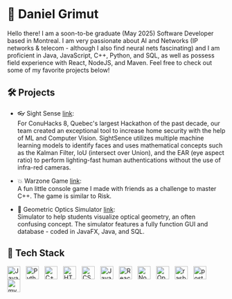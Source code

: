 # 🔭 Daniel Grimut
Hello there! I am a soon-to-be graduate (May 2025) Software Developer based in Montreal. I am very passionate about AI and Networks (IP networks & telecom - although I also find neural nets fascinating) and I am proficient in Java, JavaScript, C++, Python, and SQL, as well as possess field experience with React, NodeJS, and Maven. Feel free to check out some of my favorite projects below!

## 🛠️ Projects 
- 👓 Sight Sense [link](https://github.com/aloisorozco/Sight-Sense):<br>
For ConuHacks 8, Quebec's largest Hackathon of the past decade, our team created an exceptional tool to increase home security with the help of ML and Computer Vision. SightSence utilizes multiple machine learning models to identify faces and uses mathematical concepts such as the Kalman Filter, IoU (intersect over Union), and the EAR (eye aspect ratio) to perform lighting-fast human authentications without the use of infra-red cameras.

- 💥 Warzone Game [link](https://github.com/D-grimut/Warzone-Game):<br> 
A fun little console game I made with friends as a challenge to master C++. The game is similar to Risk.

- 📐 Geometric Optics Simulator [link](https://github.com/D-grimut/Geometric-Optics-Simulator):<br> 
Simulator to help students visualize optical geometry, an often confusing concept. The simulator features a fully function GUI and database - coded in JavaFX, Java, and SQL.

## 🧰 Tech Stack
<img align="left" alt="Java" width="30px" style="padding-right:10px;" src="https://cdn.jsdelivr.net/gh/devicons/devicon/icons/java/java-original.svg" />
<img align="left" alt="Python" width="30px" style="padding-right:10px;" src="https://cdn.jsdelivr.net/gh/devicons/devicon/icons/python/python-plain.svg" />
<img align="left" alt="C++" width="30px" style="padding-right:10px;" src="https://cdn.jsdelivr.net/gh/devicons/devicon@latest/icons/cplusplus/cplusplus-original.svg" />
<img align="left" alt="HTML" width="30px" style="padding-right:10px;" src="https://cdn.jsdelivr.net/gh/devicons/devicon/icons/html5/html5-plain.svg" />
<img align="left" alt="CSS" width="30px" style="padding-right:10px;" src="https://cdn.jsdelivr.net/gh/devicons/devicon/icons/css3/css3-plain.svg" />
<img align="left" alt="JavaScript" width="30px" style="padding-right:10px;" src="https://cdn.jsdelivr.net/gh/devicons/devicon/icons/javascript/javascript-plain.svg" />
<img align="left" alt="React" width="30px" style="padding-right:10px;" src="https://cdn.jsdelivr.net/gh/devicons/devicon/icons/react/react-original.svg" />
<img align="left" alt="NodeJS" width="30px" style="padding-right:10px;" src="https://cdn.jsdelivr.net/gh/devicons/devicon/icons/nodejs/nodejs-original.svg" />
<img align="left" alt="OpenCV" width="30px" style="padding-right:10px;" src="https://cdn.jsdelivr.net/gh/devicons/devicon@latest/icons/opencv/opencv-original.svg" />
<img align="left" alt="rasberyPi" width="30px" style="padding-right:10px;" src="https://cdn.jsdelivr.net/gh/devicons/devicon@latest/icons/raspberrypi/raspberrypi-original.svg" />
<img align="left" alt="postsql" width="30px" style="padding-right:10px;" src="https://cdn.jsdelivr.net/gh/devicons/devicon@latest/icons/postgresql/postgresql-original.svg" />
<img align="left" alt="mysql" width="30px" style="padding-right:10px;" src="https://cdn.jsdelivr.net/gh/devicons/devicon@latest/icons/mysql/mysql-original.svg" />
<br/>

